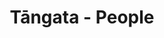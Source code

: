 ---
layout: content
data: people
title: Tāngata - People
isHome: true
link: https://figure.nz/search/?query=m%C4%81ori%20population
---
